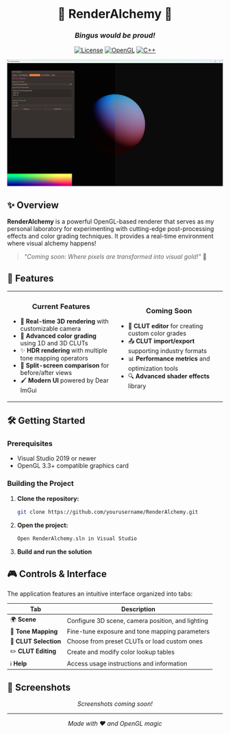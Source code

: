 <div align="center">
  
# 🧪 RenderAlchemy 🧪

### _Bingus would be proud!_

[![License](https://img.shields.io/badge/license-MIT-blue?style=for-the-badge)](LICENSE)
[![OpenGL](https://img.shields.io/badge/OpenGL-3.3-brightgreen?style=for-the-badge&logo=opengl)](https://www.opengl.org/)
[![C++](https://img.shields.io/badge/C%2B%2B-17-orange?style=for-the-badge&logo=c%2B%2B)](https://isocpp.org/)

<img src="docs/preview.png" alt="RenderAlchemy Preview" width="800px">

</div>

## ✨ Overview

**RenderAlchemy** is a powerful OpenGL-based renderer that serves as my personal laboratory for experimenting with cutting-edge post-processing effects and color grading techniques. It provides a real-time environment where visual alchemy happens!

> *"Coming soon: Where pixels are transformed into visual gold!"* 🔮

## 🚀 Features

<div align="center">
  <table>
    <tr>
      <td align="center" width="50%">
        <h3>Current Features</h3>
        <div align="left">
          <ul>
            <li>🎥 <b>Real-time 3D rendering</b> with customizable camera</li>
            <li>🎨 <b>Advanced color grading</b> using 1D and 3D CLUTs</li>
            <li>✨ <b>HDR rendering</b> with multiple tone mapping operators</li>
            <li>🔄 <b>Split-screen comparison</b> for before/after views</li>
            <li>🖌️ <b>Modern UI</b> powered by Dear ImGui</li>
          </ul>
        </div>
      </td>
      <td align="center" width="50%">
        <h3>Coming Soon</h3>
        <div align="left">
          <ul>
            <li>📝 <b>CLUT editor</b> for creating custom color grades</li>
            <li>📤 <b>CLUT import/export</b> supporting industry formats</li>
            <li>📊 <b>Performance metrics</b> and optimization tools</li>
            <li>🔍 <b>Advanced shader effects</b> library</li>
          </ul>
        </div>
      </td>
    </tr>
  </table>
</div>

## 🛠️ Getting Started

### Prerequisites

- Visual Studio 2019 or newer
- OpenGL 3.3+ compatible graphics card

### Building the Project

1. **Clone the repository:**
   ```bash
   git clone https://github.com/yourusername/RenderAlchemy.git
   ```

2. **Open the project:**
   ```bash
   Open RenderAlchemy.sln in Visual Studio
   ```

3. **Build and run the solution**

## 🎮 Controls & Interface

The application features an intuitive interface organized into tabs:

| Tab | Description |
|-----|-------------|
| 🌍 **Scene** | Configure 3D scene, camera position, and lighting |
| 🔆 **Tone Mapping** | Fine-tune exposure and tone mapping parameters |
| 🎨 **CLUT Selection** | Choose from preset CLUTs or load custom ones |
| ✏️ **CLUT Editing** | Create and modify color lookup tables |
| ℹ️ **Help** | Access usage instructions and information |

## 📸 Screenshots

<div align="center">
  <i>Screenshots coming soon!</i>
</div>

---

<div align="center">
  <i>Made with ❤️ and OpenGL magic</i>
</div>


